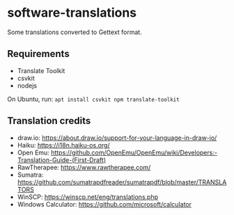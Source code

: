 # software-translations

Some translations converted to Gettext format.

## Requirements

* Translate Toolkit
* csvkit
* nodejs

On Ubuntu, run: `apt install csvkit npm translate-toolkit`

## Translation credits

* draw.io: https://about.draw.io/support-for-your-language-in-draw-io/
* Haiku: https://i18n.haiku-os.org/
* Open Emu: https://github.com/OpenEmu/OpenEmu/wiki/Developers:-Translation-Guide-(First-Draft)
* RawTherapee: https://www.rawtherapee.com/
* Sumatra: https://github.com/sumatrapdfreader/sumatrapdf/blob/master/TRANSLATORS
* WinSCP: https://winscp.net/eng/translations.php
* Windows Calculator: https://github.com/microsoft/calculator
